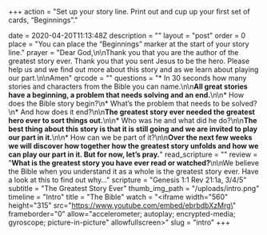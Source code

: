 +++
action = "Set up your story line. Print out and cup up your first set of cards, “Beginnings”."

date = 2020-04-20T11:13:48Z
description = ""
layout = "post"
order = 0
place = "You can place the “Beginnings” marker at the start of your story line."
prayer = "Dear God,\n\nThank you that you are the author of the greatest story ever. Thank you that you sent Jesus to be the hero. Please help us and we find out more about this story and as we learn about playing our part.\n\nAmen"
qrcode = ""
questions = "* In 30 seconds how many stories and characters from the Bible you can name.\n\n**All great stories have a beginning, a problem that needs solving and an end.**\n\n* How does the Bible story begin?\n* What’s the problem that needs to be solved?\n* And how does it end?\n\n**The greatest story ever needed the greatest hero ever to sort things out.**\n\n* Who was he and what did he do?\n\n**The best thing about this story is that it is still going and we are invited to play our part in it.**\n\n* How can we be part of it?\n\n**Over the next few weeks we will discover how together how the greatest story unfolds and how we can play our part in it. But for now, let’s pray.**"
read_scripture = ""
review = "**What is the greatest story you have ever read or watched?**\n\nWe believe the Bible when you understand it as a whole is the greatest story ever. Have a look at this to find out why…"
scripture = "Genesis 1:1 Rev 21:1a, 3/4/5"
subtitle = "The Greatest Story Ever"
thumb_img_path = "/uploads/intro.png"
timeline = "Intro"
title = "The Bible"
watch = "<iframe width=\"560\" height=\"315\" src=\"https://www.youtube.com/embed/ebrbdbXzMrg\" frameborder=\"0\" allow=\"accelerometer; autoplay; encrypted-media; gyroscope; picture-in-picture\" allowfullscreen></iframe>"
slug = "intro"
+++
